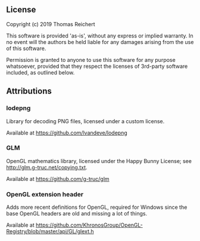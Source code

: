 
## License

Copyright (c) 2019 Thomas Reichert

This software is provided 'as-is', without any express or implied
warranty. In no event will the authors be held liable for any damages
arising from the use of this software.

Permission is granted to anyone to use this software for any purpose
whatsoever, provided that they respect the licenses of 3rd-party
software included, as outlined below.

## Attributions

### lodepng

Library for decoding PNG files, licensed under a custom license.

Available at https://github.com/lvandeve/lodepng

### GLM

OpenGL mathematics library, licensed under the Happy Bunny License;
see http://glm.g-truc.net/copying.txt.

Available at https://github.com/g-truc/glm

### OpenGL extension header

Adds more recent definitions for OpenGL, required for Windows since the
base OpenGL headers are old and missing a lot of things.

Available at https://github.com/KhronosGroup/OpenGL-Registry/blob/master/api/GL/glext.h
